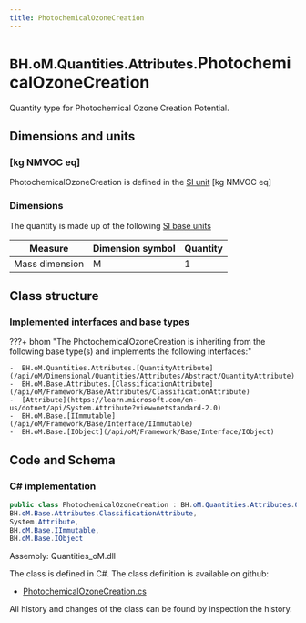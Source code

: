```yaml
---
title: PhotochemicalOzoneCreation
---
```


# <small>BH.oM.Quantities.Attributes.</small>**PhotochemicalOzoneCreation**

Quantity type for Photochemical Ozone Creation Potential.

## Dimensions and units

### [kg NMVOC eq]

PhotochemicalOzoneCreation is defined in the [SI unit](https://bhom.xyz/documentation/BHoM_oM/BHoM-Units-conventions/) [kg NMVOC eq]

### Dimensions

The quantity is made up of the following [SI base units](https://en.wikipedia.org/wiki/SI_base_unit)

| Measure        | Dimension symbol | Quantity |
|------------------|--------|----------|
| Mass dimension |  M  |1  |


## Class structure

### Implemented interfaces and base types

???+ bhom "The PhotochemicalOzoneCreation is inheriting from the following base type(s) and implements the following interfaces:"

    -  BH.oM.Quantities.Attributes.[QuantityAttribute](/api/oM/Dimensional/Quantities/Attributes/Abstract/QuantityAttribute)
    -  BH.oM.Base.Attributes.[ClassificationAttribute](/api/oM/Framework/Base/Attributes/ClassificationAttribute)
    -  [Attribute](https://learn.microsoft.com/en-us/dotnet/api/System.Attribute?view=netstandard-2.0)
    -  BH.oM.Base.[IImmutable](/api/oM/Framework/Base/Interface/IImmutable)
    -  BH.oM.Base.[IObject](/api/oM/Framework/Base/Interface/IObject)




## Code and Schema

### C# implementation

``` C# title="C#"
public class PhotochemicalOzoneCreation : BH.oM.Quantities.Attributes.QuantityAttribute,
BH.oM.Base.Attributes.ClassificationAttribute,
System.Attribute,
BH.oM.Base.IImmutable,
BH.oM.Base.IObject
```

Assembly: Quantities_oM.dll

The class is defined in C#. The class definition is available on github:

- [PhotochemicalOzoneCreation.cs](https://github.com/BHoM/BHoM/blob/develop/Quantities_oM/Attributes\PhotochemicalOzoneCreation.cs)

All history and changes of the class can be found by inspection the history.
